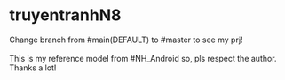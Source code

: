 # truyentranhN8
Change branch from #main(DEFAULT) to #master to see my prj! <br><br>
This is my reference model from #NH_Android so, pls respect the author. Thanks a lot!
